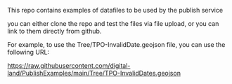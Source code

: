 This repo contains examples of datafiles to be used by the publish service

you can either clone the repo and test the files via file upload, or you can link to them directly from github.

For example, to use the Tree/TPO-InvalidDate.geojson file, you can use the following URL:

https://raw.githubusercontent.com/digital-land/PublishExamples/main/Tree/TPO-InvalidDates.geojson